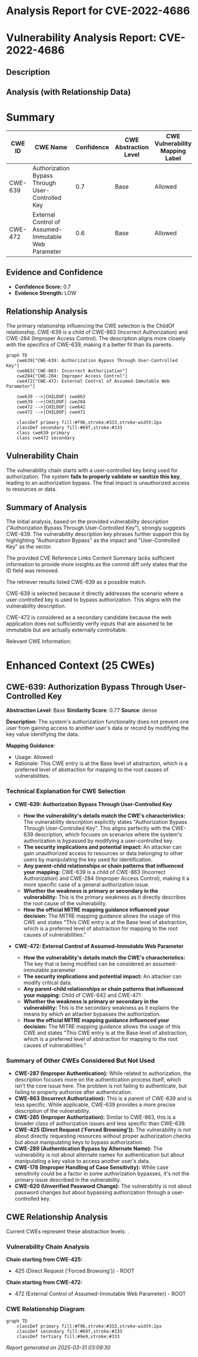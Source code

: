 # Analysis Report for CVE-2022-4686

# Vulnerability Analysis Report: CVE-2022-4686

## Description



## Analysis (with Relationship Data)

# Summary
| CWE ID | CWE Name | Confidence | CWE Abstraction Level | CWE Vulnerability Mapping Label | CWE-Vulnerability Mapping Notes |
|---|---|---|---|---|---|
| CWE-639 | Authorization Bypass Through User-Controlled Key | 0.7 | Base | Allowed | Primary CWE |
| CWE-472 | External Control of Assumed-Immutable Web Parameter | 0.6 | Base | Allowed | Secondary Candidate |

## Evidence and Confidence

*   **Confidence Score:** 0.7
*   **Evidence Strength:** LOW

## Relationship Analysis
The primary relationship influencing the CWE selection is the ChildOf relationship. CWE-639 is a child of CWE-863 (Incorrect Authorization) and CWE-284 (Improper Access Control). The description aligns more closely with the specifics of CWE-639, making it a better fit than its parents.

```mermaid
graph TD
    cwe639["CWE-639: Authorization Bypass Through User-Controlled Key"]
    cwe863["CWE-863: Incorrect Authorization"]
    cwe284["CWE-284: Improper Access Control"]
    cwe472["CWE-472: External Control of Assumed-Immutable Web Parameter"]

    cwe639 -->|CHILDOF| cwe863
    cwe639 -->|CHILDOF| cwe284
    cwe472 -->|CHILDOF| cwe642
    cwe472 -->|CHILDOF| cwe471

    classDef primary fill:#f96,stroke:#333,stroke-width:2px
    classDef secondary fill:#69f,stroke:#333
    class cwe639 primary
    class cwe472 secondary
```

## Vulnerability Chain
The vulnerability chain starts with a user-controlled key being used for authorization. The system **fails to properly validate or sanitize this key**, leading to an authorization bypass. The final impact is unauthorized access to resources or data.

## Summary of Analysis
The initial analysis, based on the provided vulnerability description ("Authorization Bypass Through User-Controlled Key"), strongly suggests CWE-639. The vulnerability description key phrases further support this by highlighting "Authorization Bypass" as the impact and "User-Controlled Key" as the vector.

The provided CVE Reference Links Content Summary lacks sufficient information to provide more insights as the commit diff only states that the ID field was removed.

The retriever results listed CWE-639 as a possible match.

CWE-639 is selected because it directly addresses the scenario where a user-controlled key is used to bypass authorization. This aligns with the vulnerability description.

CWE-472 is considered as a secondary candidate because the web application does not sufficiently verify inputs that are assumed to be immutable but are actually externally controllable.

Relevant CWE Information:

# Enhanced Context (25 CWEs)

## CWE-639: Authorization Bypass Through User-Controlled Key
**Abstraction Level**: Base
**Similarity Score**: 0.77
**Source**: dense

**Description**:
The system's authorization functionality does not prevent one user from gaining access to another user's data or record by modifying the key value identifying the data.

**Mapping Guidance**:
- Usage: Allowed
- Rationale: This CWE entry is at the Base level of abstraction, which is a preferred level of abstraction for mapping to the root causes of vulnerabilities.

### Technical Explanation for CWE Selection

*   **CWE-639: Authorization Bypass Through User-Controlled Key**
    *   **How the vulnerability's details match the CWE's characteristics:** The vulnerability description explicitly states "Authorization Bypass Through User-Controlled Key". This aligns perfectly with the CWE-639 description, which focuses on scenarios where the system's authorization is bypassed by modifying a user-controlled key.
    *   **The security implications and potential impact:** An attacker can gain unauthorized access to resources or data belonging to other users by manipulating the key used for identification.
    *   **Any parent-child relationships or chain patterns that influenced your mapping:** CWE-639 is a child of CWE-863 (Incorrect Authorization) and CWE-284 (Improper Access Control), making it a more specific case of a general authorization issue.
    *   **Whether the weakness is primary or secondary in the vulnerability:** This is the primary weakness as it directly describes the root cause of the vulnerability.
    *   **How the official MITRE mapping guidance influenced your decision:** The MITRE mapping guidance allows the usage of this CWE and states "This CWE entry is at the Base level of abstraction, which is a preferred level of abstraction for mapping to the root causes of vulnerabilities."

*   **CWE-472: External Control of Assumed-Immutable Web Parameter**
    *   **How the vulnerability's details match the CWE's characteristics:** The key that is being modified can be considered an assumed-immutable parameter
    *   **The security implications and potential impact:** An attacker can modify critical data.
    *   **Any parent-child relationships or chain patterns that influenced your mapping:** Child of CWE-642 and CWE-471
    *   **Whether the weakness is primary or secondary in the vulnerability:** This is the secondary weakness as it explains the means by which an attacker bypasses the authorization.
    *   **How the official MITRE mapping guidance influenced your decision:** The MITRE mapping guidance allows the usage of this CWE and states "This CWE entry is at the Base level of abstraction, which is a preferred level of abstraction for mapping to the root causes of vulnerabilities."

### Summary of Other CWEs Considered But Not Used

*   **CWE-287 (Improper Authentication):** While related to authorization, the description focuses more on the authentication process itself, which isn't the core issue here. The problem is not failing to authenticate, but failing to properly authorize after authentication.
*   **CWE-863 (Incorrect Authorization):** This is a parent of CWE-639 and is less specific. While applicable, CWE-639 provides a more precise description of the vulnerability.
*   **CWE-285 (Improper Authorization):** Similar to CWE-863, this is a broader class of authorization issues and less specific than CWE-639.
*   **CWE-425 (Direct Request ('Forced Browsing')):** The vulnerability is not about directly requesting resources without proper authorization checks but about manipulating keys to bypass authorization.
*   **CWE-289 (Authentication Bypass by Alternate Name):** The vulnerability is not about alternate names for authentication but about manipulating a key value to access another user's data.
*   **CWE-178 (Improper Handling of Case Sensitivity):** While case sensitivity could be a factor in some authorization bypasses, it's not the primary issue described in the vulnerability.
*   **CWE-620 (Unverified Password Change):** The vulnerability is not about password changes but about bypassing authorization through a user-controlled key.


## CWE Relationship Analysis

Current CWEs represent these abstraction levels: .


### Vulnerability Chain Analysis

**Chain starting from CWE-425:**
- 425 (Direct Request ('Forced Browsing')) - ROOT


**Chain starting from CWE-472:**
- 472 (External Control of Assumed-Immutable Web Parameter) - ROOT



### CWE Relationship Diagram

```mermaid
graph TD
    classDef primary fill:#f96,stroke:#333,stroke-width:2px
    classDef secondary fill:#69f,stroke:#333
    classDef tertiary fill:#9e9,stroke:#333
```



*Report generated on 2025-03-31 03:09:30*
